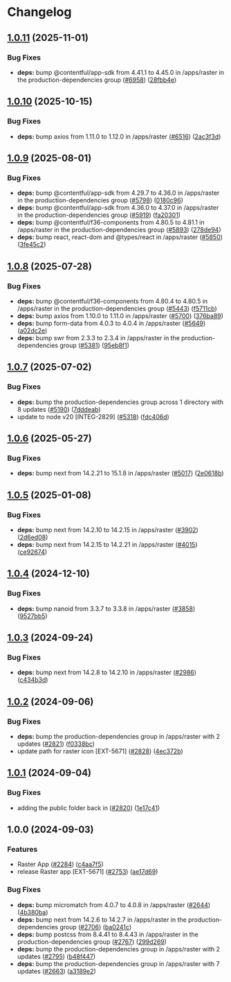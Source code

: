 # Changelog

## [1.0.11](https://github.com/contentful/marketplace-partner-apps/compare/raster-v1.0.10...raster-v1.0.11) (2025-11-01)


### Bug Fixes

* **deps:** bump @contentful/app-sdk from 4.41.1 to 4.45.0 in /apps/raster in the production-dependencies group ([#6958](https://github.com/contentful/marketplace-partner-apps/issues/6958)) ([28fbb4e](https://github.com/contentful/marketplace-partner-apps/commit/28fbb4e7b3271176bcdedd4c9639a6865e3afcae))

## [1.0.10](https://github.com/contentful/marketplace-partner-apps/compare/raster-v1.0.9...raster-v1.0.10) (2025-10-15)


### Bug Fixes

* **deps:** bump axios from 1.11.0 to 1.12.0 in /apps/raster ([#6516](https://github.com/contentful/marketplace-partner-apps/issues/6516)) ([2ac3f3d](https://github.com/contentful/marketplace-partner-apps/commit/2ac3f3d12bd7ddffeb6120085f5326ae17066eb4))

## [1.0.9](https://github.com/contentful/marketplace-partner-apps/compare/raster-v1.0.8...raster-v1.0.9) (2025-08-01)


### Bug Fixes

* **deps:** bump @contentful/app-sdk from 4.29.7 to 4.36.0 in /apps/raster in the production-dependencies group ([#5798](https://github.com/contentful/marketplace-partner-apps/issues/5798)) ([0180c96](https://github.com/contentful/marketplace-partner-apps/commit/0180c9632e97b86082ad5095d082b76a19431c87))
* **deps:** bump @contentful/app-sdk from 4.36.0 to 4.37.0 in /apps/raster in the production-dependencies group ([#5919](https://github.com/contentful/marketplace-partner-apps/issues/5919)) ([fa20301](https://github.com/contentful/marketplace-partner-apps/commit/fa20301fab1311d317b3c12397134de713b07deb))
* **deps:** bump @contentful/f36-components from 4.80.5 to 4.81.1 in /apps/raster in the production-dependencies group ([#5893](https://github.com/contentful/marketplace-partner-apps/issues/5893)) ([278de94](https://github.com/contentful/marketplace-partner-apps/commit/278de942262ae433a3d89b5788bc5f5db5ce8ac2))
* **deps:** bump react, react-dom and @types/react in /apps/raster ([#5850](https://github.com/contentful/marketplace-partner-apps/issues/5850)) ([3fe45c2](https://github.com/contentful/marketplace-partner-apps/commit/3fe45c2efd686416f5408fd01c1e5818b381166b))

## [1.0.8](https://github.com/contentful/marketplace-partner-apps/compare/raster-v1.0.7...raster-v1.0.8) (2025-07-28)


### Bug Fixes

* **deps:** bump @contentful/f36-components from 4.80.4 to 4.80.5 in /apps/raster in the production-dependencies group ([#5443](https://github.com/contentful/marketplace-partner-apps/issues/5443)) ([f5711cb](https://github.com/contentful/marketplace-partner-apps/commit/f5711cb8c0a056311ef82df8160383be73dadf59))
* **deps:** bump axios from 1.10.0 to 1.11.0 in /apps/raster ([#5700](https://github.com/contentful/marketplace-partner-apps/issues/5700)) ([376ba89](https://github.com/contentful/marketplace-partner-apps/commit/376ba89373f159c3bd0230e25c6ad43dbd8e740b))
* **deps:** bump form-data from 4.0.3 to 4.0.4 in /apps/raster ([#5649](https://github.com/contentful/marketplace-partner-apps/issues/5649)) ([a02dc2e](https://github.com/contentful/marketplace-partner-apps/commit/a02dc2e8158b701bf3320600004f375ce9672626))
* **deps:** bump swr from 2.3.3 to 2.3.4 in /apps/raster in the production-dependencies group ([#5381](https://github.com/contentful/marketplace-partner-apps/issues/5381)) ([95eb8f1](https://github.com/contentful/marketplace-partner-apps/commit/95eb8f1a66e946caafc17272adcc54667b93fbf3))

## [1.0.7](https://github.com/contentful/marketplace-partner-apps/compare/raster-v1.0.6...raster-v1.0.7) (2025-07-02)


### Bug Fixes

* **deps:** bump the production-dependencies group across 1 directory with 8 updates ([#5190](https://github.com/contentful/marketplace-partner-apps/issues/5190)) ([7dddeab](https://github.com/contentful/marketplace-partner-apps/commit/7dddeab0d4e296c28f95e9ec97d254382ba4a996))
* update to node v20 [INTEG-2829] ([#5318](https://github.com/contentful/marketplace-partner-apps/issues/5318)) ([fdc406d](https://github.com/contentful/marketplace-partner-apps/commit/fdc406d9328bc6279abb658dcf5a1bf28795a449))

## [1.0.6](https://github.com/contentful/marketplace-partner-apps/compare/raster-v1.0.5...raster-v1.0.6) (2025-05-27)


### Bug Fixes

* **deps:** bump next from 14.2.21 to 15.1.8 in /apps/raster ([#5017](https://github.com/contentful/marketplace-partner-apps/issues/5017)) ([2e0618b](https://github.com/contentful/marketplace-partner-apps/commit/2e0618bda738cc1edee590b688a3852f16114f6e))

## [1.0.5](https://github.com/contentful/marketplace-partner-apps/compare/raster-v1.0.4...raster-v1.0.5) (2025-01-08)


### Bug Fixes

* **deps:** bump next from 14.2.10 to 14.2.15 in /apps/raster ([#3902](https://github.com/contentful/marketplace-partner-apps/issues/3902)) ([2d6ed08](https://github.com/contentful/marketplace-partner-apps/commit/2d6ed08f0c7231860e01abcd2d4cd9d75c738348))
* **deps:** bump next from 14.2.15 to 14.2.21 in /apps/raster ([#4015](https://github.com/contentful/marketplace-partner-apps/issues/4015)) ([ce92674](https://github.com/contentful/marketplace-partner-apps/commit/ce92674a509e2696d8b6289b73ac43cf3e26dc94))

## [1.0.4](https://github.com/contentful/marketplace-partner-apps/compare/raster-v1.0.3...raster-v1.0.4) (2024-12-10)


### Bug Fixes

* **deps:** bump nanoid from 3.3.7 to 3.3.8 in /apps/raster ([#3858](https://github.com/contentful/marketplace-partner-apps/issues/3858)) ([9527bb5](https://github.com/contentful/marketplace-partner-apps/commit/9527bb5812fa86319eb9b6cf586270dbf9e75db4))

## [1.0.3](https://github.com/contentful/marketplace-partner-apps/compare/raster-v1.0.2...raster-v1.0.3) (2024-09-24)


### Bug Fixes

* **deps:** bump next from 14.2.8 to 14.2.10 in /apps/raster ([#2986](https://github.com/contentful/marketplace-partner-apps/issues/2986)) ([c434b3d](https://github.com/contentful/marketplace-partner-apps/commit/c434b3d04c638f7d7cb486503d244dd450477916))

## [1.0.2](https://github.com/contentful/marketplace-partner-apps/compare/raster-v1.0.1...raster-v1.0.2) (2024-09-06)


### Bug Fixes

* **deps:** bump the production-dependencies group in /apps/raster with 2 updates ([#2821](https://github.com/contentful/marketplace-partner-apps/issues/2821)) ([f0338bc](https://github.com/contentful/marketplace-partner-apps/commit/f0338bcea64ce3bfb0fe32d153777b84343a385e))
* update path for raster icon [EXT-5671] ([#2828](https://github.com/contentful/marketplace-partner-apps/issues/2828)) ([4ec372b](https://github.com/contentful/marketplace-partner-apps/commit/4ec372b0d9eca4f030ee52213d88cec224144571))

## [1.0.1](https://github.com/contentful/marketplace-partner-apps/compare/raster-v1.0.0...raster-v1.0.1) (2024-09-04)


### Bug Fixes

* adding the public folder back in ([#2820](https://github.com/contentful/marketplace-partner-apps/issues/2820)) ([1e17c41](https://github.com/contentful/marketplace-partner-apps/commit/1e17c4105ecb1be56e3de9194d522a3192cb536e))

## 1.0.0 (2024-09-03)


### Features

* Raster App ([#2284](https://github.com/contentful/marketplace-partner-apps/issues/2284)) ([c4aa7f5](https://github.com/contentful/marketplace-partner-apps/commit/c4aa7f565341fed7946aa815ed80af52845ff582))
* release Raster app [EXT-5671] ([#2753](https://github.com/contentful/marketplace-partner-apps/issues/2753)) ([ae17d69](https://github.com/contentful/marketplace-partner-apps/commit/ae17d6903d2f49f6ca0db13e114d402b23295954))


### Bug Fixes

* **deps:** bump micromatch from 4.0.7 to 4.0.8 in /apps/raster ([#2644](https://github.com/contentful/marketplace-partner-apps/issues/2644)) ([4b380ba](https://github.com/contentful/marketplace-partner-apps/commit/4b380baf684a20b61536cc9e4167c0ac0bbefdd3))
* **deps:** bump next from 14.2.6 to 14.2.7 in /apps/raster in the production-dependencies group ([#2706](https://github.com/contentful/marketplace-partner-apps/issues/2706)) ([ba0241c](https://github.com/contentful/marketplace-partner-apps/commit/ba0241c9a6ed8ddb0c4263276e4f272d947365ea))
* **deps:** bump postcss from 8.4.41 to 8.4.43 in /apps/raster in the production-dependencies group ([#2767](https://github.com/contentful/marketplace-partner-apps/issues/2767)) ([299d269](https://github.com/contentful/marketplace-partner-apps/commit/299d269e420bfbeb37a6f1bc1ac1922cb798cef9))
* **deps:** bump the production-dependencies group in /apps/raster with 2 updates ([#2795](https://github.com/contentful/marketplace-partner-apps/issues/2795)) ([b48f447](https://github.com/contentful/marketplace-partner-apps/commit/b48f4474a29e3c76906eaef78eafe9d95dcc8e64))
* **deps:** bump the production-dependencies group in /apps/raster with 7 updates ([#2663](https://github.com/contentful/marketplace-partner-apps/issues/2663)) ([a3189e2](https://github.com/contentful/marketplace-partner-apps/commit/a3189e22d5b1f27dfbad65871255c58ebd3e1285))
